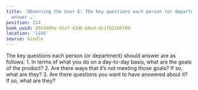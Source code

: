 ```yaml
---
title: 'Observing the User E: The key questions each person (or department) should
  answer …'
position: 214
book_uuid: d943805e-45a7-42d6-b6ed-4c1f622bbf00
location: '1156'
source: kindle
---
```


The key questions each person (or department) should answer are as follows: 1. In terms of what you do on a day-to-day basis, what are the goals of the product? 2. Are there ways that it’s not meeting those goals? If so, what are they? 3. Are there questions you want to have answered about it? If so, what are they?